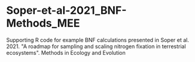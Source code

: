 # Soper-et-al-2021_BNF-Methods_MEE
Supporting R code for example BNF calculations presented in Soper et al. 2021. "A roadmap for sampling and scaling nitrogen fixation in terrestrial ecosystems". Methods in Ecology and Evolution
